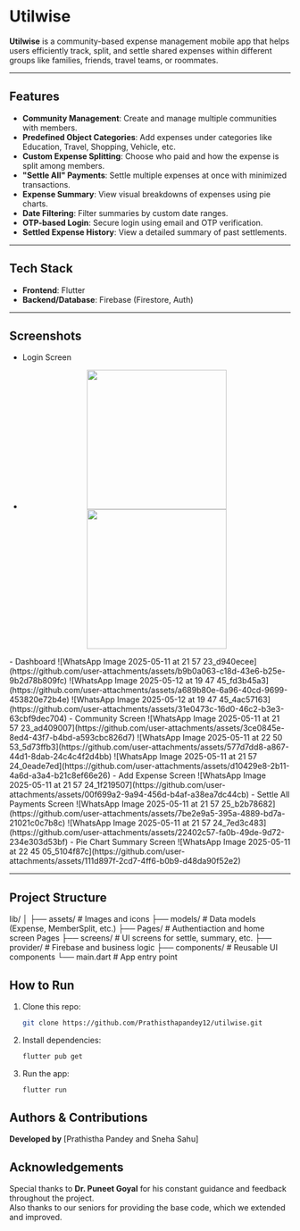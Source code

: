 # Utilwise

**Utilwise** is a community-based expense management mobile app that helps users efficiently track, split, and settle shared expenses within different groups like families, friends, travel teams, or roommates.

---

## Features

- **Community Management**: Create and manage multiple communities with members.
- **Predefined Object Categories**: Add expenses under categories like Education, Travel, Shopping, Vehicle, etc.
- **Custom Expense Splitting**: Choose who paid and how the expense is split among members.
- **"Settle All" Payments**: Settle multiple expenses at once with minimized transactions.
- **Expense Summary**: View visual breakdowns of expenses using pie charts.
- **Date Filtering**: Filter summaries by custom date ranges.
- **OTP-based Login**: Secure login using email and OTP verification.
- **Settled Expense History**: View a detailed summary of past settlements.

---

## Tech Stack

- **Frontend**: Flutter
- **Backend/Database**: Firebase (Firestore, Auth)

---

## Screenshots
- Login Screen
- <p align="center">
  <img src="https://github.com/user-attachments/assets/02967631-78d8-4997-b07c-22603e58d004" width="250"/>
  <img src="https://github.com/user-attachments/assets/736e1a69-cd6c-4f6a-86fd-c236af919a49" width="250"/>
</p>
- Dashboard
  ![WhatsApp Image 2025-05-11 at 21 57 23_d940ecee](https://github.com/user-attachments/assets/b9b0a063-c18d-43e6-b25e-9b2d78b809fc)
  ![WhatsApp Image 2025-05-12 at 19 47 45_fd3b45a3](https://github.com/user-attachments/assets/a689b80e-6a96-40cd-9699-453820e72b4e)
  ![WhatsApp Image 2025-05-12 at 19 47 45_4ac57163](https://github.com/user-attachments/assets/31e0473c-16d0-46c2-b3e3-63cbf9dec704)
- Community Screen
  ![WhatsApp Image 2025-05-11 at 21 57 23_ad409007](https://github.com/user-attachments/assets/3ce0845e-8ed4-43f7-b4bd-a593cbc826d7)
  ![WhatsApp Image 2025-05-11 at 22 50 53_5d73ffb3](https://github.com/user-attachments/assets/577d7dd8-a867-44d1-8dab-24c4c4f2d4bb)
  ![WhatsApp Image 2025-05-11 at 21 57 24_0eade7ed](https://github.com/user-attachments/assets/d10429e8-2b11-4a6d-a3a4-b21c8ef66e26)
- Add Expense Screen
 ![WhatsApp Image 2025-05-11 at 21 57 24_1f219507](https://github.com/user-attachments/assets/00f699a2-9a94-456d-b4af-a38ea7dc44cb)
- Settle All Payments Screen
  ![WhatsApp Image 2025-05-11 at 21 57 25_b2b78682](https://github.com/user-attachments/assets/7be2e9a5-395a-4889-bd7a-21021c0c7b8c)
  ![WhatsApp Image 2025-05-11 at 21 57 24_7ed3c483](https://github.com/user-attachments/assets/22402c57-fa0b-49de-9d72-234e303d53bf)
- Pie Chart Summary Screen
  ![WhatsApp Image 2025-05-11 at 22 45 05_5104f87c](https://github.com/user-attachments/assets/111d897f-2cd7-4ff6-b0b9-d48da90f52e2)

---

## Project Structure
lib/
│
├── assets/ # Images and icons
├── models/ # Data models (Expense, MemberSplit, etc.)
├── Pages/ # Authentiaction and home screen Pages
├── screens/ # UI screens for settle, summary, etc.
├── provider/ # Firebase and business logic
├── components/ # Reusable UI components
└── main.dart # App entry point

## How to Run

1. Clone this repo:
   ```bash
   git clone https://github.com/Prathisthapandey12/utilwise.git
   ```
2. Install dependencies:
   ```bash
   flutter pub get
   ```
3. Run the app:
   ```bash
   flutter run
   ```

## Authors & Contributions

**Developed by** [Prathistha Pandey and Sneha Sahu] 

## Acknowledgements

Special thanks to **Dr. Puneet Goyal** for his constant guidance and feedback throughout the project.  
Also thanks to our seniors for providing the base code, which we extended and improved.



